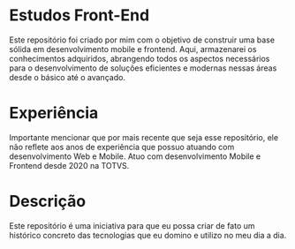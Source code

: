 # Estudos Front-End

Este repositório foi criado por mim com o objetivo de construir uma base sólida em desenvolvimento mobile e frontend. Aqui, armazenarei os conhecimentos adquiridos, abrangendo todos os aspectos necessários para o desenvolvimento de soluções eficientes e modernas nessas áreas desde o básico até o avançado.

# Experiência
Importante mencionar que por mais recente que seja esse repositório, ele não reflete aos anos de experiência que possuo atuando com desenvolvimento Web e Mobile. Atuo com desenvolvimento Mobile e Frontend desde 2020 na TOTVS. 

# Descrição
Este repositório é uma iniciativa para que eu possa criar de fato um histórico concreto das tecnologias que eu domino e utilizo no meu dia a dia.